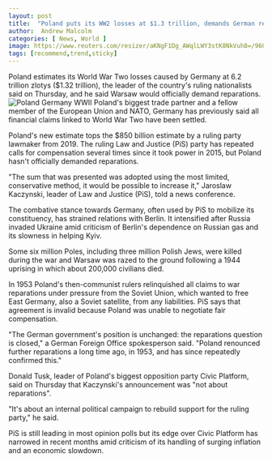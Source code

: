```yaml
---
layout: post
title:  "Poland puts its WW2 losses at $1.3 trillion, demands German reparations"
author:  Andrew Malcolm
categories: [ News, World ]
image: https://www.reuters.com/resizer/aKNgF1Dg_AWqlLWY3stK8NkVuh8=/960x0/filters:quality(80)/cloudfront-us-east-2.images.arcpublishing.com/reuters/NKC4OAVF3NMHTD4NFBIAGX2NWM.jpg
tags: [recommend,trend,sticky]
---
```

Poland estimates its World War Two losses caused by Germany at 6.2 trillion zlotys ($1.32 trillion), the leader of the country's ruling nationalists said on Thursday, and he said Warsaw would officially demand reparations.
![Poland Germany WWII](https://s.yimg.com/ny/api/res/1.2/et7R.OLYtqX_UMzCBBo75Q--/YXBwaWQ9aGlnaGxhbmRlcjt3PTcwNTtoPTQ3MDtjZj13ZWJw/https://s.yimg.com/uu/api/res/1.2/hYoxOiaRJl6sgl2dWuZYTA--~B/aD0zMDc5O3c9NDYxODthcHBpZD15dGFjaHlvbg--/https://media.zenfs.com/en/ap.org/043ee6c3c01207caf5c04e08b370d2fa)
Poland's biggest trade partner and a fellow member of the European Union and NATO, Germany has previously said all financial claims linked to World War Two have been settled.

Poland's new estimate tops the $850 billion estimate by a ruling party lawmaker from 2019. The ruling Law and Justice (PiS) party has repeated calls for compensation several times since it took power in 2015, but Poland hasn't officially demanded reparations.

"The sum that was presented was adopted using the most limited, conservative method, it would be possible to increase it," Jaroslaw Kaczynski, leader of Law and Justice (PiS), told a news conference.

The combative stance towards Germany, often used by PiS to mobilize its constituency, has strained relations with Berlin. It intensified after Russia invaded Ukraine amid criticism of Berlin's dependence on Russian gas and its slowness in helping Kyiv.

Some six million Poles, including three million Polish Jews, were killed during the war and Warsaw was razed to the ground following a 1944 uprising in which about 200,000 civilians died.

In 1953 Poland's then-communist rulers relinquished all claims to war reparations under pressure from the Soviet Union, which wanted to free East Germany, also a Soviet satellite, from any liabilities. PiS says that agreement is invalid because Poland was unable to negotiate fair compensation.

"The German government's position is unchanged: the reparations question is closed," a German Foreign Office spokesperson said. "Poland renounced further reparations a long time ago, in 1953, and has since repeatedly confirmed this."

Donald Tusk, leader of Poland's biggest opposition party Civic Platform, said on Thursday that Kaczynski's announcement was "not about reparations".

"It's about an internal political campaign to rebuild support for the ruling party," he said.

PiS is still leading in most opinion polls but its edge over Civic Platform has narrowed in recent months amid criticism of its handling of surging inflation and an economic slowdown.
<!--stackedit_data:
eyJoaXN0b3J5IjpbMTExNDUzMTk4MSwtNTQxNTQyOTk1LDI1ND
IyOTI2Ml19
-->